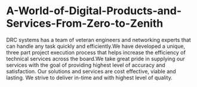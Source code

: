 # A-World-of-Digital-Products-and-Services-From-Zero-to-Zenith
DRC systems has a team of veteran engineers and networking experts that can handle any task quickly and efficiently.We have developed a unique, three part project execution process that helps increase the efficiency of technical services across the board.We take great pride in supplying our services with the goal of providing highest level of accuracy and satisfaction. Our solutions and services are cost effective, viable and lasting. We strive to deliver in-time and with highest level of quality.
